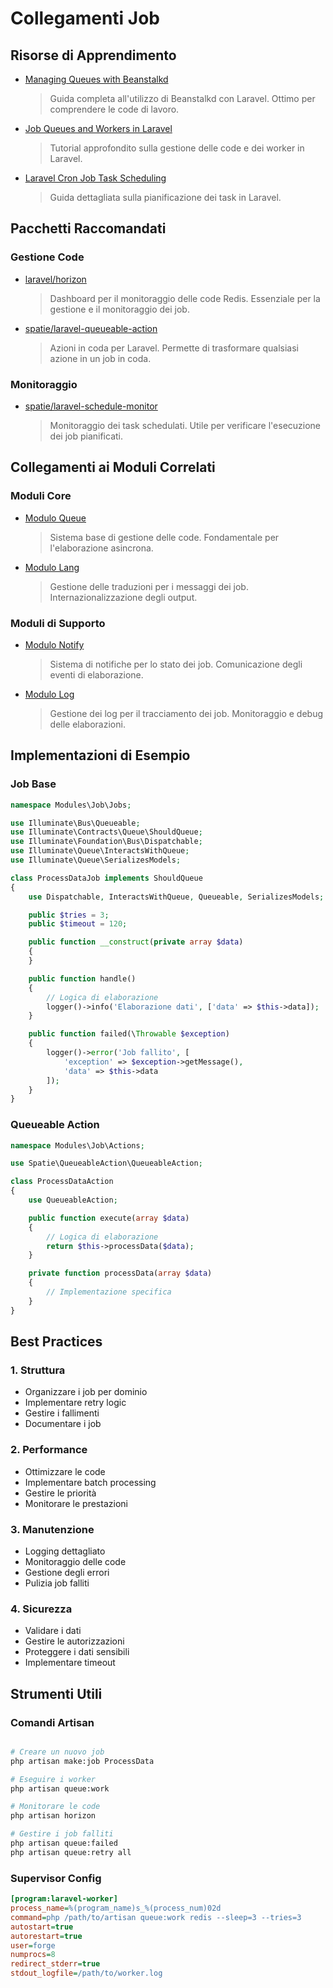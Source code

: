 # Collegamenti Job

## Risorse di Apprendimento
- [Managing Queues with Beanstalkd](https://www.section.io/engineering-education/managing-queues-beanstalkd/)
  > Guida completa all'utilizzo di Beanstalkd con Laravel. Ottimo per comprendere le code di lavoro.

- [Job Queues and Workers in Laravel](https://www.honeybadger.io/blog/job-queues-and-workers-in-laravel-apps/)
  > Tutorial approfondito sulla gestione delle code e dei worker in Laravel.

- [Laravel Cron Job Task Scheduling](https://websolutionstuff.com/post/laravel-9-cron-job-task-scheduling-tutorial)
  > Guida dettagliata sulla pianificazione dei task in Laravel.

## Pacchetti Raccomandati

### Gestione Code
- [laravel/horizon](https://github.com/laravel/horizon)
  > Dashboard per il monitoraggio delle code Redis. Essenziale per la gestione e il monitoraggio dei job.

- [spatie/laravel-queueable-action](https://github.com/spatie/laravel-queueable-action)
  > Azioni in coda per Laravel. Permette di trasformare qualsiasi azione in un job in coda.

### Monitoraggio
- [spatie/laravel-schedule-monitor](https://github.com/spatie/laravel-schedule-monitor)
  > Monitoraggio dei task schedulati. Utile per verificare l'esecuzione dei job pianificati.

## Collegamenti ai Moduli Correlati

### Moduli Core
- [Modulo Queue](../../../Queue/project_docs/links.md)
  > Sistema base di gestione delle code. Fondamentale per l'elaborazione asincrona.

- [Modulo Lang](../../../Lang/project_docs/links.md)
  > Gestione delle traduzioni per i messaggi dei job. Internazionalizzazione degli output.

### Moduli di Supporto
- [Modulo Notify](../../../Notify/project_docs/links.md)
  > Sistema di notifiche per lo stato dei job. Comunicazione degli eventi di elaborazione.

- [Modulo Log](../../../Log/project_docs/links.md)
  > Gestione dei log per il tracciamento dei job. Monitoraggio e debug delle elaborazioni.

## Implementazioni di Esempio

### Job Base
```php
namespace Modules\Job\Jobs;

use Illuminate\Bus\Queueable;
use Illuminate\Contracts\Queue\ShouldQueue;
use Illuminate\Foundation\Bus\Dispatchable;
use Illuminate\Queue\InteractsWithQueue;
use Illuminate\Queue\SerializesModels;

class ProcessDataJob implements ShouldQueue
{
    use Dispatchable, InteractsWithQueue, Queueable, SerializesModels;

    public $tries = 3;
    public $timeout = 120;

    public function __construct(private array $data)
    {
    }

    public function handle()
    {
        // Logica di elaborazione
        logger()->info('Elaborazione dati', ['data' => $this->data]);
    }

    public function failed(\Throwable $exception)
    {
        logger()->error('Job fallito', [
            'exception' => $exception->getMessage(),
            'data' => $this->data
        ]);
    }
}
```

### Queueable Action
```php
namespace Modules\Job\Actions;

use Spatie\QueueableAction\QueueableAction;

class ProcessDataAction
{
    use QueueableAction;

    public function execute(array $data)
    {
        // Logica di elaborazione
        return $this->processData($data);
    }

    private function processData(array $data)
    {
        // Implementazione specifica
    }
}
```

## Best Practices

### 1. Struttura
- Organizzare i job per dominio
- Implementare retry logic
- Gestire i fallimenti
- Documentare i job

### 2. Performance
- Ottimizzare le code
- Implementare batch processing
- Gestire le priorità
- Monitorare le prestazioni

### 3. Manutenzione
- Logging dettagliato
- Monitoraggio delle code
- Gestione degli errori
- Pulizia job falliti

### 4. Sicurezza
- Validare i dati
- Gestire le autorizzazioni
- Proteggere i dati sensibili
- Implementare timeout

## Strumenti Utili

### Comandi Artisan
```bash

# Creare un nuovo job
php artisan make:job ProcessData

# Eseguire i worker
php artisan queue:work

# Monitorare le code
php artisan horizon

# Gestire i job falliti
php artisan queue:failed
php artisan queue:retry all
```

### Supervisor Config
```ini
[program:laravel-worker]
process_name=%(program_name)s_%(process_num)02d
command=php /path/to/artisan queue:work redis --sleep=3 --tries=3
autostart=true
autorestart=true
user=forge
numprocs=8
redirect_stderr=true
stdout_logfile=/path/to/worker.log
```

